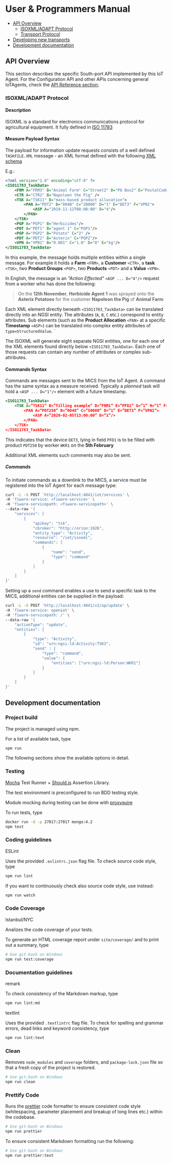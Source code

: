 # User & Programmers Manual

-   [API Overview](#api-overview)
    -   [ISOXML/ADAPT Protocol](#isoxml-adapt-protocol)
    -   [Transport Protocol](#transport-protocol)
-   [Developing new transports](#developing-new-transports)
-   [Development documentation](#development-documentation)

## API Overview

This section describes the specific South-port API implemented by this IoT Agent. For the Configuration API and other
APIs concerning general IoTAgents, check the [API Reference section](#apireference);

### ISOXML/ADAPT Protocol

#### Description

ISOXML is a standard for electronics communications protocol for agricultural equipment. It fully defined in
[ISO 11783](https://www.iso.org/obp/ui/#iso:std:iso:11783:-10:ed-2:v1:en)

#### Measure Payload Syntax

The payload for information update requests consists of a well defined `TASKFILE.XML` message - an XML format defined
with the following [XML schema](https://www.isobus.net/isobus/file/supportingDocuments)

E.g.:

```xml
<?xml version="1.0" encoding="utf-8" ?>
<ISO11783_TaskData>
    <FRM A="FRM3" B="Animal Farm" C="Street2" D="PO Box2" E="PostalCode2" F="City2" G="State2" H="Country2" I="CTR2"/>
    <CTR A="CTR2" B="Napoleon the Pig" />
    <TSK A="TSK11" B="mass-based product allocation">
        <PAN A="PDT2" B="004B" C="20000" D="1" E="DET3" F="VPN1">
            <ASP A="2019-11-12T08:00:00" D="4"/>
        </PAN>
    </TSK>
    <PGP A="PGP1" B="Herbicides"/>
    <PDT A="PDT1" B="agent 1" C="PGP1"/>
    <PGP A="PGP2" B="Potato" C="2" />
    <PDT A="PDT2" B="Asterix" C="PGP2"/>
    <VPN A="VPN1" B="0.001" C="1.0" D="0" E="kg"/>
</ISO11783_TaskData>
```

In this example, the message holds multiple entities within a single message. For example it holds a **Farm** `<FRM>`, a
**Customer** `<CTR>`, a **task** `<TSK>`, two **Product Groups** `<PGP>`, two **Products** `<PDT>` and a **Value**
`<VPN>`.

In English, the message is an _"Action Effected"_ `<ASP ... D="4"/>` request from a worker who has done the following:

> On the **12th November**, **Herbicide Agent 1** was sprayed onto the **Asterix Potatoes** for the customer **Napoleon
> the Pig** of **Animal Farm**

Each XML element directly beneath `<ISO11783_TaskData>` can be translated directly into an NGSI entity. The attributes
(`A`, `B`, `C` etc.) correspond to entity attributes. Sub elements (such as the **Product Allocation** `<PAN>` at a
specific **Timestamp** `<ASP>`) can be translated into complex entity attributes of `type=StructuredValue`. `

The ISOXML will generate eight separate NGSI entities, one for each one of the XML elements found directly below
`<ISO11783_TaskData>`. Each one of those requests can contain any number of attributes or complex sub-attributes.

#### Commands Syntax

Commands are messages sent to the MICS from the IoT Agent. A command has the same syntax as a measure received.
Typically a _planned_ task will hold a `<ASP ... D="1"/>` element with a future timestamp.

```xml
<ISO11783_TaskData>
    <TSK A=”TSK11” B=”filling example” D=”FRM1” E=”PFD1” G=”1” H=”1” F=”WKR1”>
        <PAN A=”PDT250” B=”0048” C=”50000” D=”1” E=”DET3” F=”VPN1”>
            <ASP A=”2020-02-05T13:00:00” D=”1”/>
        </PAN>
    </TSK>
</ISO11783_TaskData>
```

This indicates that the device `DET3`, lying in field `PFD1` is to be filled with product `PDT250` by worker `WKR1` on
the **5th February**

Additional XML elements such comments may also be sent.

##### Commands

To initiate commands as a downlink to the MICS, a service must be registered into the IoT Agent for each message type:

```bash
curl -L -X POST 'http://localhost:4041/iot/services' \
-H 'fiware-service: <fiware-service>' \
-H 'fiware-servicepath: <fiware-servicepath>' \
--data-raw '{
    "services": [
        {
            "apikey": "tsk",
            "cbroker": "http://orion:1026",
            "entity_type": "Activity",
            "resource": "/iot/isoxml",
            "commands": [
                {
                    "name": "send",
                    "type": "command"
                }
            ]
        }
    ]
}'
```

Setting up a `send` command enables a use to send a specific task to the MICS, additional entities can be supplied in
the payload:

```bash
curl -L -X POST 'http://localhost:4041/v2/op/update' \
-H 'fiware-service: openiot' \
-H 'fiware-servicepath: /' \
--data-raw '{
    "actionType": "update",
    "entities": [
        {
            "type": "Activity",
            "id": "urn:ngsi-ld:Activity:TSK3",
            "send" : {
                "type": "command",
                "value": {
                    "entities": ["urn:ngsi-ld:Person:WKR1"]
                }
            }
        }
    ]
}'
```

## Development documentation

### Project build

The project is managed using npm.

For a list of available task, type

```bash
npm run
```

The following sections show the available options in detail.

### Testing

[Mocha](https://mochajs.org/) Test Runner + [Should.js](https://shouldjs.github.io/) Assertion Library.

The test environment is preconfigured to run BDD testing style.

Module mocking during testing can be done with [proxyquire](https://github.com/thlorenz/proxyquire)

To run tests, type

```bash
docker run -d -p 27017:27017 mongo:4.2
npm test
```

### Coding guidelines

ESLint

Uses the provided `.eslintrc.json` flag file. To check source code style, type

```bash
npm run lint
```

If you want to continuously check also source code style, use instead:

```bash
npm run watch
```

### Code Coverage

Istanbul/NYC

Analizes the code coverage of your tests.

To generate an HTML coverage report under `site/coverage/` and to print out a summary, type

```bash
# Use git-bash on Windows
npm run test:coverage
```

### Documentation guidelines

remark

To check consistency of the Markdown markup, type

```bash
npm run lint:md
```

textlint

Uses the provided `.textlintrc` flag file. To check for spelling and grammar errors, dead links and keyword consistency,
type

```bash
npm run lint:text
```

### Clean

Removes `node_modules` and `coverage` folders, and `package-lock.json` file so that a fresh copy of the project is
restored.

```bash
# Use git-bash on Windows
npm run clean
```

### Prettify Code

Runs the [prettier](https://prettier.io) code formatter to ensure consistent code style (whitespacing, parameter
placement and breakup of long lines etc.) within the codebase.

```bash
# Use git-bash on Windows
npm run prettier
```

To ensure consistent Markdown formatting run the following:

```bash
# Use git-bash on Windows
npm run prettier:text
```

